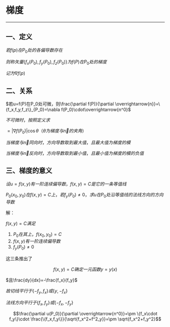 # 梯度

---

## 一、定义

$若f(p)在P_0处的各偏导数存在$

$则称矢量\{f_x(P_0),f_y(P_0),f_z(P_0)\}为f(P)在P_0处的梯度$

$记为\nabla f(p)$

## 二、关系

$若u=f(P)在P_0处可微，则\frac{\partial f(P)}{\partial \overrightarrow{n}}=\{f_x,f_y,f_z\}_{P_0}=\nabla f(P_0)\cdot\overrightarrow{n^0}$

$不可微时，按照定义求$

$=|\nabla f(P_0)|\cos \theta（\theta 为梯度与\overrightarrow{n}的夹角）$

$当梯度与\overrightarrow{n}同向时，方向导数取到最大值，且最大值为梯度的模$

$当梯度与\overrightarrow{n}反向时，方向导数取到最小值，且最小值为梯度的模的负值$

## 三、梯度的意义

$设u=f(x,y)有一阶连续偏导数，f(x,y)=C是它的一条等值线$

$P_0(x_0,y_0)在f(x,y)=C上，若f_y(P_0)\ne 0，求u在P_0处沿等值线的法线方向的方向导数$

解：

$f(x,y)=C满足$

1. $P_0在其上，f(x_0,y_0)=C$
2. $f(x,y)有一阶连续偏导数$
3. $f_y(P_0)\ne 0$

这三条推出了

$$f(x,y)=C确定一元函数y=y(x)$$

$且\frac{dy}{dx}=-\frac{f_x}{f_y}$

$故切线平行于\{-f_y,f_x\}或\{y,-f_x\}$

$法线方向平行于\{f_x,f_y\}或\{-f_x,-f_y\}$

$$\frac{\partial u(P_0)}{\partial \overrightarrow{n^0}}=\pm \{f_x\cdot f_y\}\cdot \frac{\{f_x,f_y\}}{\sqrt{f_x^2+f^2_y}}=\pm \sqrt{f_x^2+f_y^2}$$